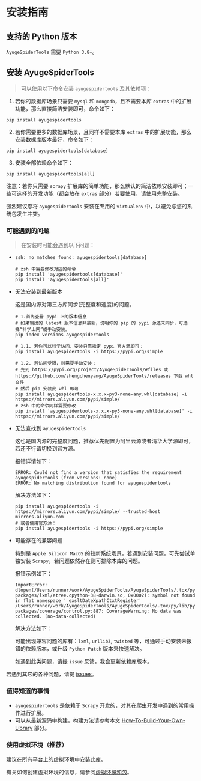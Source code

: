 # 安装指南

## 支持的 Python 版本

`AyugeSpiderTools` 需要 `Python 3.8+`。

## 安装 AyugeSpiderTools

> 可以使用以下命令安装 `ayugespidertools` 及其依赖项：

1. 若你的数据库场景只需要 `mysql` 和 `mongodb`，且不需要本库 `extras` 中的扩展功能，那么直接简洁安装即可，命令如下：

```shell
pip install ayugespidertools
```

2. 若你需要更多的数据库场景，且同样不需要本库 `extras` 中的扩展功能，那么安装数据库版本最好，命令如下：

```shell
pip install ayugespidertools[database]
```

3. 安装全部依赖命令如下：

```shell
pip install ayugespidertools[all]
```

注意：若你只需要 `scrapy` 扩展库的简单功能，那么默认的简洁依赖安装即可；一些可选择的开发功能（都会放在 `extras` 部分）若要使用，请使用完整安装。

强烈建议您将 `ayugespidertools` 安装在专用的 `virtualenv` 中，以避免与您的系统包发生冲突。

### 可能遇到的问题

> 在安装时可能会遇到以下问题：

- `zsh: no matches found: ayugespidertools[database]`

  ```shell
  # zsh 中需要修改对应的命令
  pip install 'ayugespidertools[database]'
  pip install 'ayugespidertools[all]'
  ```

- 无法安装到最新版本

  这是国内源对第三方库同步(完整度和速度)的问题。

  ```shell
  # 1.首先查看 pypi 上的版本信息
  # 如果输出的 latest 版本信息非最新，说明你的 pip 的 pypi 源还未同步，可选择“科学上网”或手动安装。
  pip index versions ayugespidertools

  # 1.1. 若你可以科学访问，安装只需指定 pypi 官方源即可：
  pip install ayugespidertools -i https://pypi.org/simple

  # 1.2. 若访问受限，则需要手动安装：
  # 先到 https://pypi.org/project/AyugeSpiderTools/#files 或 https://github.com/shengchenyang/AyugeSpiderTools/releases 下载 whl 文件
  # 然后 pip 安装此 whl 即可
  pip install ayugespidertools-x.x.x-py3-none-any.whl[database] -i https://mirrors.aliyun.com/pypi/simple/
  # zsh 中的命令同样需要修改
  pip install 'ayugespidertools-x.x.x-py3-none-any.whl[database]' -i https://mirrors.aliyun.com/pypi/simple/
  ```

- 无法查找到 `ayugespidertools`

  这也是国内源的完整度问题，推荐优先配置为阿里云源或者清华大学源即可，若还不行请切换到官方源。

  报错详情如下：

  ```shell
  ERROR: Could not find a version that satisfies the requirement ayugespidertools (from versions: none)
  ERROR: No matching distribution found for ayugespidertools
  ```

  解决方法如下：

  ```shell
  pip install ayugespidertools -i https://mirrors.aliyun.com/pypi/simple/ --trusted-host mirrors.aliyun.com
  # 或者使用官方源：
  pip install ayugespidertools -i https://pypi.org/simple
  ```

- 可能存在的兼容问题

  特别是 `Apple Silicon MacOS` 的较新系统场景，若遇到安装问题，可先尝试单独安装 `Scrapy`，若问题依然存在则可排除本库的问题。

  报错示例如下：

  ```shell
  ImportError: dlopen(/Users/runner/work/AyugeSpiderTools/AyugeSpiderTools/.tox/py/lib/python3.8/site-packages/lxml/etree.cpython-38-darwin.so, 0x0002): symbol not found in flat namespace '_exsltDateXpathCtxtRegister'
  /Users/runner/work/AyugeSpiderTools/AyugeSpiderTools/.tox/py/lib/python3.8/site-packages/coverage/control.py:887: CoverageWarning: No data was collected. (no-data-collected)
  ```

  解决方法如下：

  可能出现兼容问题的库有：`lxml`, `urllib3`, `twisted` 等，可通过手动安装未报错的依赖版本，或升级 `Python Patch` 版本来快速解决。

  如遇到此类问题，请提 `issue` 反馈，我会更新依赖库版本。

若遇到其它的各种问题，请提 [issues](https://github.com/shengchenyang/AyugeSpiderTools/issues/new/choose)。

### 值得知道的事情

- `ayugespidertools` 是依赖于 `Scrapy` 开发的，对其在爬虫开发中遇到的常用操作进行扩展。
- 可以从最新源码中构建，构建方法请参考本文 [How-To-Build-Your-Own-Library](../diy/myself.md) 部分。

### 使用虚拟环境（推荐）

建议在所有平台上的虚拟环境中安装此库。

有关如何创建虚拟环境的信息，请参阅[虚拟环境和包](https://docs.python.org/3/tutorial/venv.html#tut-venv)。
